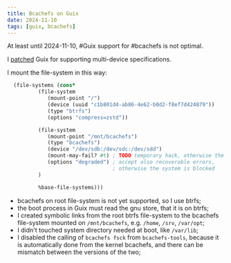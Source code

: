 ```yaml
---
title: Bcachefs on Guix
date: 2024-11-10
tags: [guix, bcachefs]
---
```


At least until 2024-11-10, #Guix support for #bcachefs is not optimal. 

I [patched](https://issues.guix.gnu.org/74273) Guix for supporting multi-device specifications.

I mount the file-system in this way:

```scheme
  (file-systems (cons*
          (file-system
             (mount-point "/")
             (device (uuid "c1b801d4-ab86-4e62-b0d2-f8ef7d424879"))
             (type "btrfs")
             (options "compress=zstd"))

          (file-system
             (mount-point "/mnt/bcachefs")
             (type "bcachefs")
             (device "/dev/sdb:/dev/sdc:/dev/sdd")
             (mount-may-fail? #t) ; TODO temporary hack, otherwise the Guix boot process can be blocked in case of errors on some device
             (options "degraded") ; accept also recoverable errors,
                                  ; otherwise the system is blocked
          )

          %base-file-systems)))
```

- bcachefs on root file-system is not yet supported, so I use btrfs;
- the boot process in Guix must read the gnu store, that it is on btrfs;
- I created symbolic links from the root btrfs file-system to the bcachefs file-system mounted on `/mnt/bcachefs`, e.g. `/home`, `/srv`, `/var/opt`;
- I didn't touched system directory needed at boot, like `/var/lib`;
- I disabled the calling of `bcachefs fsck` from `bcachefs-tools`, because it is automatically done from the kernel bcachefs, and there can be mismatch between the versions of the two;


